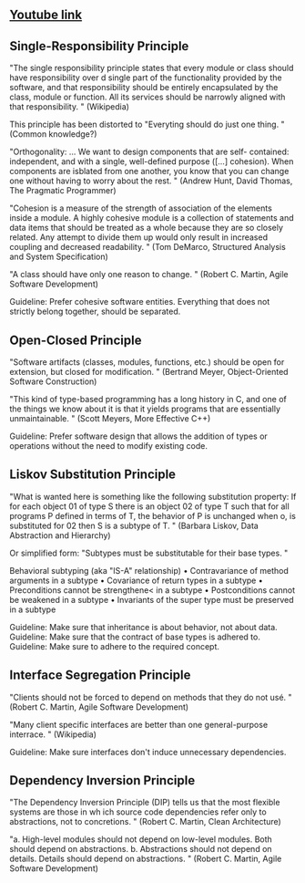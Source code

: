 ## [Youtube link](https://www.youtube.com/watch?v=Ntraj80qN2k)

## Single-Responsibility Principle

"The single responsibility principle states that every module or class
should have responsibility over d single part of the functionality
provided by the software, and that responsibility should be entirely
encapsulated by the class, module or function. All its services should be
narrowly aligned with that responsibility. "
(Wikipedia)

This principle has been distorted to 
"Everyting should do just one thing. "
(Common knowledge?)

"Orthogonality: ... We want to design components that are self-
contained: independent, and with a single, well-defined purpose ([...]
cohesion). When components are isblated from one another, you know
that you can change one without having to worry about the rest. "
(Andrew Hunt, David Thomas, The Pragmatic Programmer)


"Cohesion is a measure of the strength of association of the elements
inside a module. A highly cohesive module is a collection of statements
and data items that should be treated as a whole because they are so
closely related. Any attempt to divide them up would only result in
increased coupling and decreased readability. "
(Tom DeMarco, Structured Analysis and System Specification)



"A class should have only one reason to change. "
(Robert C. Martin, Agile Software Development)


Guideline: Prefer cohesive software entities. Everything that does not
strictly belong together, should be separated.


## Open-Closed Principle

"Software artifacts (classes, modules, functions, etc.) should be open
for extension, but closed for modification. "
(Bertrand Meyer, Object-Oriented Software Construction)

"This kind of type-based programming has a long history in C, and one of
the things we know about it is that it yields programs that are
essentially unmaintainable. "
(Scott Meyers, More Effective C++)

 Guideline: Prefer software design that allows the addition of types or
operations without the need to modify existing code.

## Liskov Substitution Principle

"What is wanted here is something like the following substitution
property: If for each object 01 of type S there is an object 02 of type T
such that for all programs P defined in terms of T, the behavior of P is
unchanged when o, is substituted for 02 then S is a subtype of T. "
(Barbara Liskov, Data Abstraction and Hierarchy)

Or simplified form:
"Subtypes must be substitutable for their base types. "


Behavioral subtyping (aka "IS-A" relationship)
• Contravariance of method arguments in a subtype
• Covariance of return types in a subtype
• Preconditions cannot be strengthene< in a subtype
• Postconditions cannot be weakened in a subtype
• Invariants of the super type must be preserved in a subtype



Guideline: Make sure that inheritance is about behavior, not about data.
Guideline: Make sure that the contract of base types is adhered to.
Guideline: Make sure to adhere to the required concept.

## Interface Segregation Principle

"Clients should not be forced to depend on methods that they do not
usé. "
(Robert C. Martin, Agile Software Development)

"Many client specific interfaces are better than one general-purpose
interrace. "
(Wikipedia)

Guideline: Make sure interfaces don't induce unnecessary dependencies.

## Dependency Inversion Principle
"The Dependency Inversion Principle (DIP) tells us that the most flexible
systems are those in wh ich source code dependencies refer only to
abstractions, not to concretions. "
(Robert C. Martin, Clean Architecture)

"a. High-level modules should not depend on low-level modules. Both
should depend on abstractions.
b. Abstractions should not depend on details. Details should depend on
abstractions. "
(Robert C. Martin, Agile Software Development)
